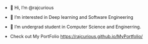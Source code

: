 - 👋 Hi, I’m @rajcurious
- 👀 I’m interested in Deep learning and Software Engineering
- 🌱 I’m undergrad student in Computer Science and Enginerring.

- Check out My PortFolio 
  https://rajcurious.github.io/MyPortfolio/


<!---
rajcurious/rajcurious is a ✨ special ✨ repository because its `README.md` (this file) appears on your GitHub profile.
You can click the Preview link to take a look at your changes.
--->
